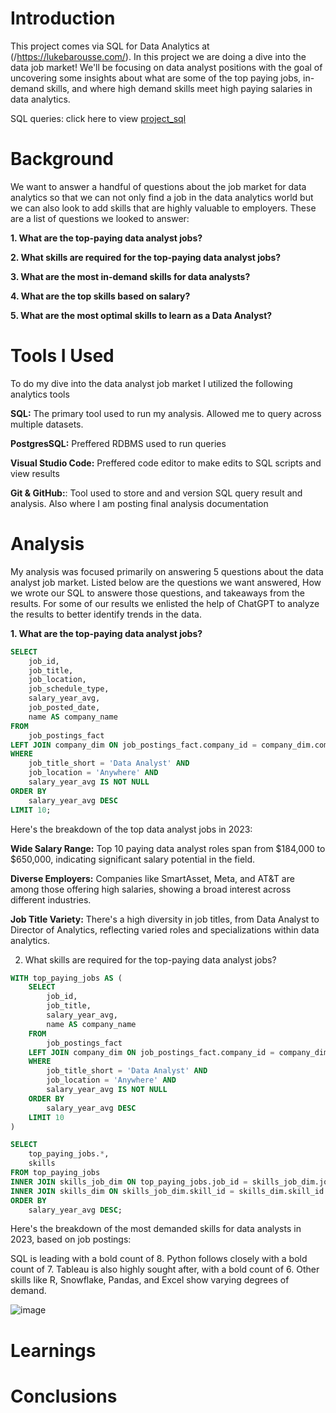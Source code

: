 # Introduction 
This project comes via SQL for Data Analytics at (/https://lukebarousse.com/). In this project we are doing a dive into the data job market! We'll be focusing on data analyst positions with the goal of uncovering some insights about what are some of the top paying jobs, in-demand skills, and where high demand skills meet high paying salaries in data analytics. 

SQL queries: click here to view [project_sql](/project_sql/)

# Background
We want to answer a handful of questions about the job market for data analytics so that we can not only find a job in the data analytics world but we can also look to add skills that are highly valuable to employers. These are a list of questions we looked to answer:

**1. What are the top-paying data analyst jobs?**

**2. What skills are required for the top-paying data analyst jobs?**

**3. What are the most in-demand skills for data analysts?**

**4. What are the top skills based on salary?**

**5. What are the most optimal skills to learn as a Data Analyst?**

# Tools I Used
To do my dive into the data analyst job market I utilized the following analytics tools

**SQL:** The primary tool used to run my analysis. Allowed me to query across multiple datasets.

**PostgresSQL:** Preffered RDBMS used to run queries

**Visual Studio Code:** Preffered code editor to make edits to SQL scripts and view results

**Git & GitHub:**: Tool used to store and and version SQL query result and analysis. Also where I am posting final analysis documentation

# Analysis
My analysis was focused primarily on answering 5 questions about the data analyst job market. Listed below are the questions we want answered, How we wrote our SQL to answere those questions, and takeaways from the results. For some of our results we enlisted the help of ChatGPT to analyze the results to better identify trends in the data. 

**1. What are the top-paying data analyst jobs?**
```sql
SELECT	
	job_id,
	job_title,
	job_location,
	job_schedule_type,
	salary_year_avg,
	job_posted_date,
    name AS company_name
FROM
    job_postings_fact
LEFT JOIN company_dim ON job_postings_fact.company_id = company_dim.company_id
WHERE
    job_title_short = 'Data Analyst' AND 
    job_location = 'Anywhere' AND 
    salary_year_avg IS NOT NULL
ORDER BY
    salary_year_avg DESC
LIMIT 10;
```

Here's the breakdown of the top data analyst jobs in 2023:

**Wide Salary Range:** Top 10 paying data analyst roles span from $184,000 to $650,000, indicating significant salary potential in the field.

**Diverse Employers:** Companies like SmartAsset, Meta, and AT&T are among those offering high salaries, showing a broad interest across different industries.

**Job Title Variety:** There's a high diversity in job titles, from Data Analyst to Director of Analytics, reflecting varied roles and specializations within data analytics.

2. What skills are required for the top-paying data analyst jobs?
```sql
WITH top_paying_jobs AS (
    SELECT	
        job_id,
        job_title,
        salary_year_avg,
        name AS company_name
    FROM
        job_postings_fact
    LEFT JOIN company_dim ON job_postings_fact.company_id = company_dim.company_id
    WHERE
        job_title_short = 'Data Analyst' AND 
        job_location = 'Anywhere' AND 
        salary_year_avg IS NOT NULL
    ORDER BY
        salary_year_avg DESC
    LIMIT 10
)

SELECT 
    top_paying_jobs.*,
    skills
FROM top_paying_jobs
INNER JOIN skills_job_dim ON top_paying_jobs.job_id = skills_job_dim.job_id
INNER JOIN skills_dim ON skills_job_dim.skill_id = skills_dim.skill_id
ORDER BY
    salary_year_avg DESC;
```
Here's the breakdown of the most demanded skills for data analysts in 2023, based on job postings:

SQL is leading with a bold count of 8.
Python follows closely with a bold count of 7.
Tableau is also highly sought after, with a bold count of 6.
Other skills like R, Snowflake, Pandas, and Excel show varying degrees of demand.


[
](https://files.oaiusercontent.com/file-VPYhZYX2dPdvTF4pdYZEhf?se=2025-01-29T19%3A10%3A26Z&sp=r&sv=2024-08-04&sr=b&rscc=max-age%3D299%2C%20immutable%2C%20private&rscd=attachment%3B%20filename%3D7de0c5d4-a426-4fe6-ba84-4db8eead5ddf&sig=s5pobrQupVWiRJ4FnxxU8CjTxozzyuzncIuUt2ikSxA%3D)![image](https://github.com/user-attachments/assets/dfea8d3c-a2d4-4975-9bd3-b7c40b1549dc)


# Learnings

# Conclusions
